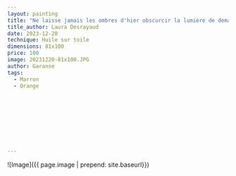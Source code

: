 ```yaml
---
layout: painting
title: "Ne laisse jamais les ombres d'hier obscurcir la lumière de demain." 
title_author: Laura Desrayaud                                                        
date: 2023-12-20
technique: Huile sur toile 
dimensions: 81x100
price: 100
image: 20231220-81x100.JPG
author: Garanse
tags:
  - Marron
  - Orange
  
  
  
  
  
  
  
  
  
---
```

![Image]({{ page.image | prepend: site.baseurl}})

